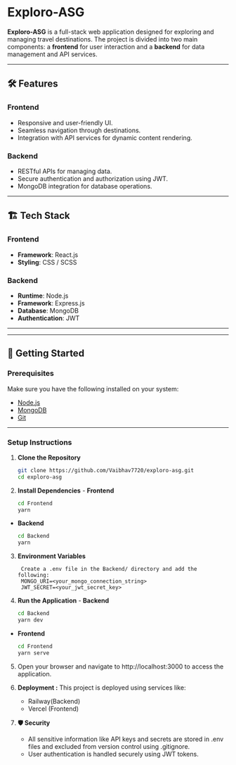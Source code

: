 # Exploro-ASG

**Exploro-ASG** is a full-stack web application designed for exploring and managing travel destinations. The project is divided into two main components: a **frontend** for user interaction and a **backend** for data management and API services.

---

## 🛠 Features

### **Frontend**
- Responsive and user-friendly UI.
- Seamless navigation through destinations.
- Integration with API services for dynamic content rendering.

### **Backend**
- RESTful APIs for managing data.
- Secure authentication and authorization using JWT.
- MongoDB integration for database operations.

---

## 🏗 Tech Stack

### **Frontend**
- **Framework**: React.js
- **Styling**: CSS / SCSS

### **Backend**
- **Runtime**: Node.js
- **Framework**: Express.js
- **Database**: MongoDB
- **Authentication**: JWT

---


---

## 🚀 Getting Started

### Prerequisites
Make sure you have the following installed on your system:
- [Node.js](https://nodejs.org/)
- [MongoDB](https://www.mongodb.com/)
- [Git](https://git-scm.com/)

---

### **Setup Instructions**

1. **Clone the Repository**
   ```bash
   git clone https://github.com/Vaibhav7720/exploro-asg.git
   cd exploro-asg

2. **Install Dependencies**
       - **Frontend**
   ```bash
   cd Frontend
   yarn
   
- **Backend**
   ```bash
   cd Backend
   yarn

3. **Environment Variables**
   ```env
    Create a .env file in the Backend/ directory and add the following:
    MONGO_URI=<your_mongo_connection_string>
    JWT_SECRET=<your_jwt_secret_key>
   
4. **Run the Application**
       - **Backend**
   ```bash
   cd Backend
   yarn dev
   
- **Frontend**
   ```bash
   cd Frontend
   yarn serve

5. Open your browser and navigate to http://localhost:3000 to access the application.

6. **Deployment :**
   This project is deployed using services like:
     - Railway(Backend)
     - Vercel (Frontend)

7. **🛡 Security**
      - All sensitive information like API keys and secrets are stored in .env files and excluded from version control using .gitignore.
      - User authentication is handled securely using JWT tokens.
 

